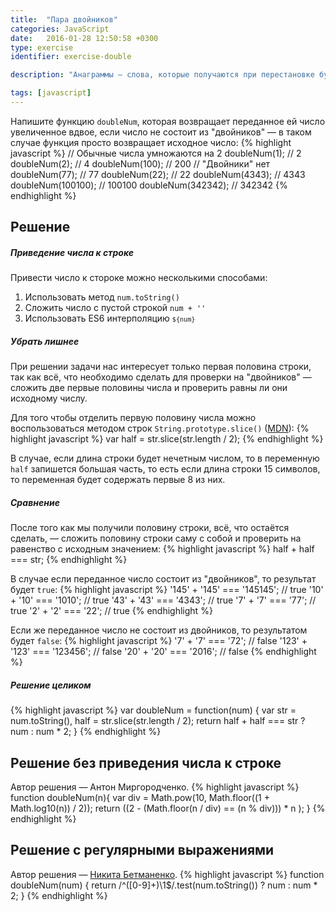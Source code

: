 ```yaml
---
title:  "Пара двойников"
categories: JavaScript
date:   2016-01-28 12:50:58 +0300
type: exercise
identifier: exercise-double

description: "Анаграммы — слова, которые получаются при перестановке букв или звуков местами в исходном слове. Например, апельсин и спаниель, старорежимность и нерасторжимость, равновесие и своенравие. В задаче напишем функцию для проверки являются ли два переданных ей слова анаграммами или нет."

tags: [javascript]
---
```


Напишите функцию `doubleNum`, которая возвращает переданное ей число увеличенное вдвое, если число не состоит из "двойников" — в таком случае функция просто возвращает исходное число:
{% highlight javascript %}
// Обычные числа умножаются на 2
doubleNum(1); // 2
doubleNum(2); // 4
doubleNum(100); // 200
// "Двойники" нет
doubleNum(77); // 77
doubleNum(22); // 22
doubleNum(4343); // 4343
doubleNum(100100); // 100100
doubleNum(342342); // 342342
{% endhighlight %}

## Решение 

##### Приведение числа к строке
Привести число к стороке можно несколькими способами:

1. Использовать метод `num.toString()`
2. Сложить число с пустой строкой `num + ''`
3. Использовать ES6 интерполяцию <code>`${num}`</code> 

##### Убрать лишнее
При решении задачи нас интересует только первая половина строки, так как всё, что необходимо сделать для проверки на "двойников" — сложить две первые половины числа и проверить равны ли они исходному числу. 

Для того чтобы отделить первую половину числа можно воспользоваться методом строк `String.prototype.slice()` ([MDN](https://developer.mozilla.org/ru/docs/Web/JavaScript/Reference/Global_Objects/String/slice)):
{% highlight javascript %}
var half = str.slice(str.length / 2);
{% endhighlight %}

В случае, если длина строки будет нечетным числом, то в переменную `half` запишется большая часть, то есть если длина строки 15 символов, то переменная будет содержать первые 8 из них.

##### Сравнение 
После того как мы получили половину строки, всё, что остаётся сделать, — сложить половину строки саму с собой и проверить на равенство с исходным значением:
{% highlight javascript %}
half + half === str;
{% endhighlight %}

В случае если переданное число состоит из "двойников", то результат будет `true`:
{% highlight javascript %}
'145' + '145' === '145145'; // true 
'10' + '10' === '1010';     // true
'43' + '43' === '4343';     // true
'7' + '7' === '77';         // true
'2' + '2' === '22';         // true
{% endhighlight %}

Если же переданное число не состоит из двойников, то результатом будет `false`:
{% highlight javascript %}
'7' + '7' === '72';         // false
'123' + '123' === '123456'; // false
'20' + '20' === '2016';     // false 
{% endhighlight %}

##### Решение целиком
{% highlight javascript %}
var doubleNum = function(num) {
  var str = num.toString(),
      half = str.slice(str.length / 2);
  return half + half === str ? num : num * 2;
}
{% endhighlight %}

## Решение без приведения числа к строке
Автор решения — Антон Миргородченко. 
{% highlight javascript %}
function doubleNum(n){
  var div = Math.pow(10, Math.floor((1 + Math.log10(n)) / 2));
  return ((2 - (Math.floor(n / div) == (n % div))) * n  );
}
{% endhighlight %}

## Решение с регулярными выражениями
Автор решения — [Никита Бетманенко](https://github.com/betmakh).
{% highlight javascript %}
function doubleNum(num) {
  return /^([0-9]+)\1$/.test(num.toString()) ? num : num * 2;
}
{% endhighlight %}
